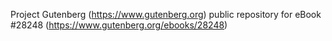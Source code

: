 Project Gutenberg (https://www.gutenberg.org) public repository for eBook #28248 (https://www.gutenberg.org/ebooks/28248)
